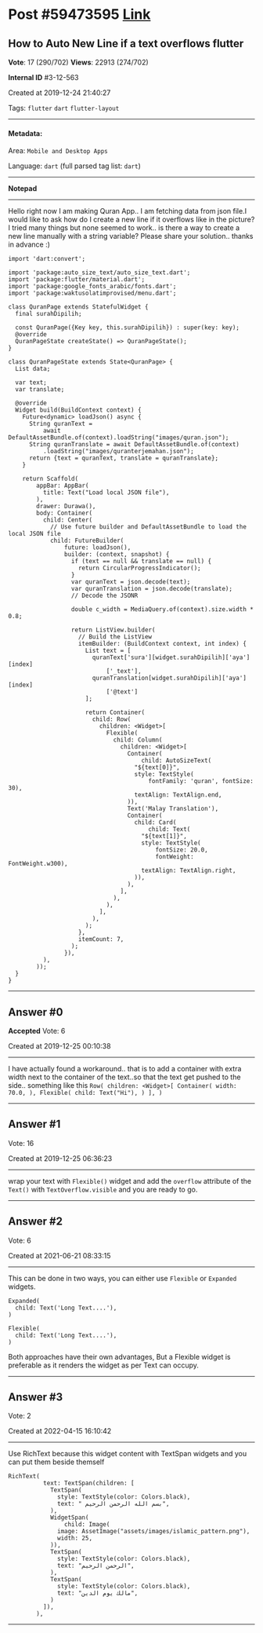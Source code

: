 
# Post \#59473595 [Link](https://stackoverflow.com/questions/59473595/)

## How to Auto New Line if a text overflows flutter

**Vote**: 17 (290/702) **Views**: 22913 (274/702) 

**Internal ID** \#3-12-563

Created at 2019-12-24 21:40:27

Tags: `flutter` `dart` `flutter-layout`

----------

#### Metadata:

Area: `Mobile and Desktop Apps`

Language: `dart` (full parsed tag list: `dart`)

----------

**Notepad**


----------

Hello right now I am making Quran App.. I am fetching data from json file.I would like to ask how do I create a new line if it overflows like in the picture? I tried many things but none seemed to work.. is there a way to create a new line manually with a string variable? Please share your solution.. thanks in advance :)

```
import 'dart:convert';

import 'package:auto_size_text/auto_size_text.dart';
import 'package:flutter/material.dart';
import 'package:google_fonts_arabic/fonts.dart';
import 'package:waktusolatimprovised/menu.dart';

class QuranPage extends StatefulWidget {
  final surahDipilih;

  const QuranPage({Key key, this.surahDipilih}) : super(key: key);
  @override
  QuranPageState createState() => QuranPageState();
}

class QuranPageState extends State<QuranPage> {
  List data;

  var text;
  var translate;

  @override
  Widget build(BuildContext context) {
    Future<dynamic> loadJson() async {
      String quranText =
          await DefaultAssetBundle.of(context).loadString("images/quran.json");
      String quranTranslate = await DefaultAssetBundle.of(context)
          .loadString("images/quranterjemahan.json");
      return {text = quranText, translate = quranTranslate};
    }

    return Scaffold(
        appBar: AppBar(
          title: Text("Load local JSON file"),
        ),
        drawer: Durawa(),
        body: Container(
          child: Center(
            // Use future builder and DefaultAssetBundle to load the local JSON file
            child: FutureBuilder(
                future: loadJson(),
                builder: (context, snapshot) {
                  if (text == null && translate == null) {
                    return CircularProgressIndicator();
                  }
                  var quranText = json.decode(text);
                  var quranTranslation = json.decode(translate);
                  // Decode the JSONR

                  double c_width = MediaQuery.of(context).size.width * 0.8;

                  return ListView.builder(
                    // Build the ListView
                    itemBuilder: (BuildContext context, int index) {
                      List text = [
                        quranText['sura'][widget.surahDipilih]['aya'][index]
                            ['_text'],
                        quranTranslation[widget.surahDipilih]['aya'][index]
                            ['@text']
                      ];

                      return Container(
                        child: Row(
                          children: <Widget>[
                            Flexible(
                              child: Column(
                                children: <Widget>[
                                  Container(
                                      child: AutoSizeText(
                                    "${text[0]}",
                                    style: TextStyle(
                                        fontFamily: 'quran', fontSize: 30),
                                    textAlign: TextAlign.end,
                                  )),
                                  Text('Malay Translation'),
                                  Container(
                                    child: Card(
                                        child: Text(
                                      "${text[1]}",
                                      style: TextStyle(
                                          fontSize: 20.0,
                                          fontWeight: FontWeight.w300),
                                      textAlign: TextAlign.right,
                                    )),
                                  ),
                                ],
                              ),
                            ),
                          ],
                        ),
                      );
                    },
                    itemCount: 7,
                  );
                }),
          ),
        ));
  }
}
```


[](https://i.stack.imgur.com/mJNQy.jpg)


----------
        
## Answer \#0

**Accepted** Vote: 6

Created at 2019-12-25 00:10:38

------------

I have actually found a workaround.. that is to add a container with extra width next to the container of the text..so that the text get pushed to the side.. something like this `Row( children: <Widget>[ Container( width: 70.0, ), Flexible( child: Text("Hi"), ) ], )`


------------
    
    
## Answer \#1

 Vote: 16

Created at 2019-12-25 06:36:23

------------

wrap your text with `Flexible()` widget and add the `overflow` attribute of the `Text()` with `TextOverflow.visible` and you are ready to go.


------------
    
    
## Answer \#2

 Vote: 6

Created at 2021-06-21 08:33:15

------------

This can be done in two ways, you can either use `Flexible` or `Expanded` widgets.
```
Expanded(
  child: Text('Long Text....'),
)
```


```
Flexible(
  child: Text('Long Text....'),
)
```

Both approaches have their own advantages, But a Flexible widget is preferable as it renders the widget as per Text can occupy.


------------
    
    
## Answer \#3

 Vote: 2

Created at 2022-04-15 16:10:42

------------

Use RichText because this widget content with TextSpan widgets and you can put them beside themself
```
RichText(
          text: TextSpan(children: [
            TextSpan(
              style: TextStyle(color: Colors.black),
              text: " بسم الله الرحمن الرحيم",
            ),
            WidgetSpan(
                child: Image(
              image: AssetImage("assets/images/islamic_pattern.png"),
              width: 25,
            )),
            TextSpan(
              style: TextStyle(color: Colors.black),
              text: "الرحمن الرحيم",
            ),
            TextSpan(
              style: TextStyle(color: Colors.black),
              text: "مالك يوم الدين",
            )
          ]),
        ),
```



------------
    
    